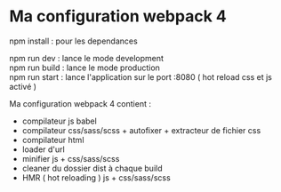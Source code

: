 # Ma configuration webpack 4 


npm install : pour les dependances

npm run dev : lance le mode development </br>
npm run build : lance le mode production </br>
npm run start : lance l'application sur le port :8080 ( hot reload css et js activé )

Ma configuration webpack 4 contient :

- compilateur js babel 
- compilateur css/sass/scss + autofixer + extracteur de fichier css 
- compilateur html
- loader d'url
- minifier js + css/sass/scss
- cleaner du dossier dist à chaque build
- HMR ( hot reloading ) js + css/sass/scss

